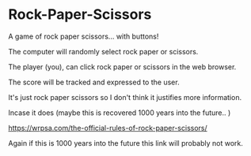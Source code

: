 # Rock-Paper-Scissors
A game of rock paper scissors... with buttons!

The computer will randomly select rock paper or scissors.

The player (you), can click rock paper or scissors in the web browser.

The score will be tracked and expressed to the user.

It's just rock paper scissors so I don't think it justifies more information.

Incase it does (maybe this is recovered 1000 years into the future.. )

https://wrpsa.com/the-official-rules-of-rock-paper-scissors/

Again if this is 1000 years into the future this link will probably not work.
